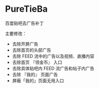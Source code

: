 # PureTieBa

百度贴吧去广告补丁

主要修改：

* 去除开屏广告
* 去除首页的头部广告
* 去除 FEED 流中的广告以及视频、直播内容
* 去除首页 『领金币』 入口
* 去除具体贴吧内 FEED 流广告和帖子内广告
* 去除 『我的』 页面广告
* 屏蔽「我的」页面无用入口